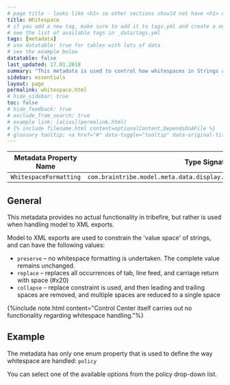 ```yaml
---
# page title - looks like <h1> so other sections should not have <h1> or single-hash headings
title: Whitespace
# if you add a new tag, make sure to add it to tags.yml and create a new page in pages/tags
# see the list of available tags in _data/tags.yml
tags: [metadata]
# use datatable: true for tables with lots of data
# see the example below
datatable: false
last_updated: 17.01.2018
summary: "This metadata is used to control how whitespaces in Strings are handled when exporting models to XML."
sidebar: essentials
layout: page
permalink: whitespace.html
# hide_sidebar: true
toc: false
# hide_feedback: true
# exclude_from_search: true
# example link: [alias](permalink.html)
# {% include filename.html content=optionalContent,DependsOnAFile %}
# glossary tooltip: <a href="#" data-toggle="tooltip" data-original-title="{{site.data.glossary.entity_type}}">entity types</a>
---
```


Metadata Property Name  | Type Signature  
------- | -----------
`WhitespaceFormatting` | `com.braintribe.model.meta.data.display.formatting.WhitespaceFormatting`

## General
This metadata provides no actual functionality in tribefire, but rather is used when handling model to XML exports.

Model to XML exports are used to constrain the 'value space' of strings, and can have the following values:
* `preserve` – no whitespace formatting is undertaken. The complete value remains unchanged.
* `replace` – replaces all occurrences of tab, line feed, and carriage return with space (#x20)
* `collapse` – replace constraint is used, and then leading and trailing spaces are removed, and multiple spaces are reduced to a single space

{%include note.html content="Control Center itself carries out no functionality regarding whitespace handling."%}

## Example
The metadata has only one enum property that is used to define the way whitespace are handled: `policy`

You can select one of the available options from the policy drop-down list.
